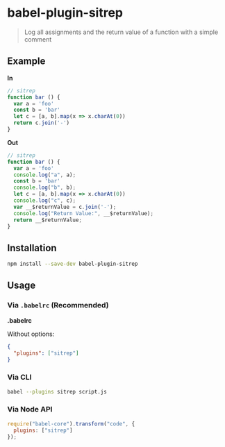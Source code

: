 # babel-plugin-sitrep

> Log all assignments and the return value of a function with a simple comment

## Example

**In**

```javascript
// sitrep
function bar () {
  var a = 'foo'
  const b = 'bar'
  let c = [a, b].map(x => x.charAt(0))
  return c.join('-')
}
```

**Out**

```javascript
// sitrep
function bar () {
  var a = 'foo'
  console.log("a", a);
  const b = 'bar'
  console.log("b", b);
  let c = [a, b].map(x => x.charAt(0))
  console.log("c", c);
  var __$returnValue = c.join('-');
  console.log("Return Value:", __$returnValue);
  return __$returnValue;
}
```

## Installation

```sh
npm install --save-dev babel-plugin-sitrep
```

## Usage

### Via `.babelrc` (Recommended)

**.babelrc**

Without options:

```json
{
  "plugins": ["sitrep"]
}
```

### Via CLI

```sh
babel --plugins sitrep script.js
```

### Via Node API

```javascript
require("babel-core").transform("code", {
  plugins: ["sitrep"]
});
```
